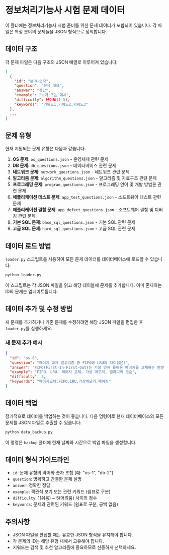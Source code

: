 # 정보처리기능사 시험 문제 데이터

이 폴더에는 정보처리기능사 시험 준비를 위한 문제 데이터가 포함되어 있습니다. 각 파일은 특정 분야의 문제들을 JSON 형식으로 정의합니다.

## 데이터 구조

각 문제 파일은 다음 구조의 JSON 배열로 이루어져 있습니다:

```json
[
  {
    "id": "분야-숫자",
    "question": "문제 내용",
    "answer": "정답",
    "example": "보기 또는 예시",
    "difficulty": 난이도(1-5),
    "keywords": "키워드1,키워드2,키워드3"
  },
  ...
]
```

## 문제 유형

현재 지원되는 문제 유형은 다음과 같습니다:

1. **OS 문제**: `os_questions.json` - 운영체제 관련 문제
2. **DB 문제**: `db_questions.json` - 데이터베이스 관련 문제
3. **네트워크 문제**: `network_questions.json` - 네트워크 관련 문제
4. **알고리즘 문제**: `algorithm_questions.json` - 알고리즘 및 자료구조 관련 문제
5. **프로그래밍 문제**: `program_questions.json` - 프로그래밍 언어 및 개발 방법론 관련 문제
6. **애플리케이션 테스트 문제**: `app_test_questions.json` - 소프트웨어 테스트 관련 문제
7. **애플리케이션 결함 문제**: `app_defect_questions.json` - 소프트웨어 결함 및 디버깅 관련 문제
8. **기본 SQL 문제**: `base_sql_questions.json` - 기본 SQL 관련 문제
9. **고급 SQL 문제**: `hard_sql_questions.json` - 고급 SQL 관련 문제

## 데이터 로드 방법

`loader.py` 스크립트를 사용하여 모든 문제 데이터를 데이터베이스에 로드할 수 있습니다:

```bash
python loader.py
```

이 스크립트는 각 JSON 파일을 읽고 해당 테이블에 문제를 추가합니다. 이미 존재하는 ID의 문제는 업데이트됩니다.

## 데이터 추가 및 수정 방법

새 문제를 추가하거나 기존 문제를 수정하려면 해당 JSON 파일을 편집한 후 `loader.py`를 실행하세요.

### 새 문제 추가 예시

```json
{
  "id": "os-8",
  "question": "페이지 교체 알고리즘 중 FIFO와 LRU의 차이점은?",
  "answer": "FIFO(First-In-First-Out)는 가장 먼저 들어온 페이지를 교체하는 반면, LRU(Least Recently Used)는 가장 오랫동안 사용되지 않은 페이지를 교체합니다.",
  "example": "FIFO, LRU, 페이지 교체, 가상 메모리, 벨라디의 모순",
  "difficulty": 3,
  "keywords": "페이지교체,FIFO,LRU,가상메모리,페이징"
}
```

## 데이터 백업

정기적으로 데이터를 백업하는 것이 좋습니다. 다음 명령어로 현재 데이터베이스의 모든 문제를 JSON 파일로 추출할 수 있습니다:

```bash
python data_backup.py
```

이 명령은 `backup` 폴더에 현재 날짜와 시간으로 백업 파일을 생성합니다.

## 데이터 형식 가이드라인

- `id`: 문제 유형의 약어와 숫자 조합 (예: "os-1", "db-2")
- `question`: 명확하고 간결한 문제 설명
- `answer`: 정확한 정답
- `example`: 객관식 보기 또는 관련 키워드 (쉼표로 구분)
- `difficulty`: 1(쉬움) ~ 5(어려움) 사이의 정수
- `keywords`: 문제와 관련된 키워드 (쉼표로 구분, 공백 없음)

## 주의사항

- JSON 파일을 편집할 때는 유효한 JSON 형식을 유지해야 합니다.
- 각 문제의 ID는 해당 유형 내에서 고유해야 합니다.
- 키워드는 검색 및 추천 알고리즘에 중요하므로 신중하게 선택하세요. 